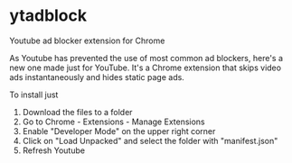 # ytadblock
Youtube ad blocker extension for Chrome

As Youtube has prevented the use of most common ad blockers, here's a new one made just for YouTube.
It's a Chrome extension that skips video ads instantaneously and hides static page ads. 

To install just 
1. Download the files to a folder
2. Go to Chrome - Extensions - Manage Extensions
3. Enable "Developer Mode" on the upper right corner
4. Click on "Load Unpacked" and select the folder with "manifest.json"
5. Refresh Youtube
